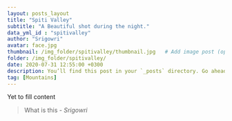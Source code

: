```yaml
---
layout: posts_layout
title: "Spiti Valley"
subtitle: "A Beautiful shot during the night."
data_yml_id : "spitivalley"
author: "Srigowri"
avatar: face.jpg
thumbnail: /img_folder/spitivalley/thumbnail.jpg   # Add image post (optional)
folder: /img_folder/spitivalley/
date: 2020-07-31 12:55:00 +0300
description: You’ll find this post in your `_posts` directory. Go ahead and edit it and re-build the site to see your changes. # Add post description (optional)
tag: [Mountains]
---
```

Yet to fill content


> What is this <cite>- Srigowri</cite>

